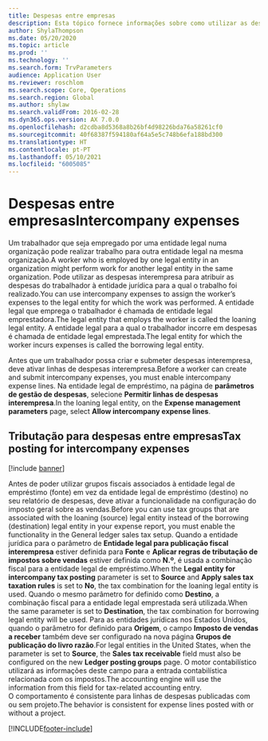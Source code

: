 ```yaml
---
title: Despesas entre empresas
description: Esta tópico fornece informações sobre como utilizar as despesas interempresa para atribuir as despesas de um trabalhador à entidade jurídica para a qual o trabalho foi realizado.
author: ShylaThompson
ms.date: 05/20/2020
ms.topic: article
ms.prod: ''
ms.technology: ''
ms.search.form: TrvParameters
audience: Application User
ms.reviewer: roschlom
ms.search.scope: Core, Operations
ms.search.region: Global
ms.author: shylaw
ms.search.validFrom: 2016-02-28
ms.dyn365.ops.version: AX 7.0.0
ms.openlocfilehash: d2cdba8d5368a8b26bf4d98226bda76a58261cf0
ms.sourcegitcommit: 40f68387f594180af64a5e5c748b6efa188bd300
ms.translationtype: HT
ms.contentlocale: pt-PT
ms.lasthandoff: 05/10/2021
ms.locfileid: "6005085"
---
```

# <a name="intercompany-expenses"></a><span data-ttu-id="b6e7e-103">Despesas entre empresas</span><span class="sxs-lookup"><span data-stu-id="b6e7e-103">Intercompany expenses</span></span>

<span data-ttu-id="b6e7e-104">Um trabalhador que seja empregado por uma entidade legal numa organização pode realizar trabalho para outra entidade legal na mesma organização.</span><span class="sxs-lookup"><span data-stu-id="b6e7e-104">A worker who is employed by one legal entity in an organization might perform work for another legal entity in the same organization.</span></span> <span data-ttu-id="b6e7e-105">Pode utilizar as despesas interempresa para atribuir as despesas do trabalhador à entidade jurídica para a qual o trabalho foi realizado.</span><span class="sxs-lookup"><span data-stu-id="b6e7e-105">You can use intercompany expenses to assign the worker’s expenses to the legal entity for which the  work was performed.</span></span> <span data-ttu-id="b6e7e-106">A entidade legal que emprega o trabalhador é chamada de entidade legal emprestadora.</span><span class="sxs-lookup"><span data-stu-id="b6e7e-106">The legal entity that employs the worker is called the loaning legal entity.</span></span> <span data-ttu-id="b6e7e-107">A entidade legal para a qual o trabalhador incorre em despesas é chamada de entidade legal emprestada.</span><span class="sxs-lookup"><span data-stu-id="b6e7e-107">The legal entity for which the worker incurs expenses is called the borrowing legal entity.</span></span> 

<span data-ttu-id="b6e7e-108">Antes que um trabalhador possa criar e submeter despesas interempresa, deve ativar linhas de despesas interempresa.</span><span class="sxs-lookup"><span data-stu-id="b6e7e-108">Before a worker can create and submit intercompany expenses, you must enable intercompany expense lines.</span></span> <span data-ttu-id="b6e7e-109">Na entidade legal de empréstimo, na página de **parâmetros de gestão de despesas**, selecione **Permitir linhas de despesas interempresa**.</span><span class="sxs-lookup"><span data-stu-id="b6e7e-109">In the loaning legal entity, on the **Expense management parameters** page, select **Allow intercompany expense lines**.</span></span> 

## <a name="tax-posting-for-intercompany-expenses"></a><span data-ttu-id="b6e7e-110">Tributação para despesas entre empresas</span><span class="sxs-lookup"><span data-stu-id="b6e7e-110">Tax posting for intercompany expenses</span></span>

[!include [banner](../includes/banner.md)]

<span data-ttu-id="b6e7e-111">Antes de poder utilizar grupos fiscais associados à entidade legal de empréstimo (fonte) em vez da entidade legal de empréstimo (destino) no seu relatório de despesas, deve ativar a funcionalidade na configuração do imposto geral sobre as vendas.</span><span class="sxs-lookup"><span data-stu-id="b6e7e-111">Before you can use tax groups that are associated with the loaning (source) legal entity instead of the borrowing (destination) legal entity in your expense report, you must enable the functionality in the General ledger sales tax setup.</span></span> <span data-ttu-id="b6e7e-112">Quando a entidade jurídica para o parâmetro de **Entidade legal para publicação fiscal interempresa** estiver definida para **Fonte** e **Aplicar regras de tributação de impostos sobre vendas** estiver definida como **N.º**, é usada a combinação fiscal para a entidade legal de empréstimo.</span><span class="sxs-lookup"><span data-stu-id="b6e7e-112">When the **Legal entity for intercompany tax posting** parameter is set to **Source** and **Apply sales tax taxation rules** is set to **No**, the tax combination for the loaning legal entity is used.</span></span> <span data-ttu-id="b6e7e-113">Quando o mesmo parâmetro for definido como **Destino**, a combinação fiscal para a entidade legal emprestada será utilizada.</span><span class="sxs-lookup"><span data-stu-id="b6e7e-113">When the same parameter is set to **Destination**, the tax combination for borrowing legal entity will be used.</span></span> <span data-ttu-id="b6e7e-114">Para as entidades jurídicas nos Estados Unidos, quando o parâmetro for definido para **Origem**, o campo **Imposto de vendas a receber** também deve ser configurado na nova página **Grupos de publicação do livro razão**.</span><span class="sxs-lookup"><span data-stu-id="b6e7e-114">For legal entities in the United States, when the parameter is set to **Source**, the **Sales tax receivable** field must also be configured on the new **Ledger posting groups** page.</span></span> <span data-ttu-id="b6e7e-115">O motor contabilístico utilizará as informações deste campo para a entrada contabilística relacionada com os impostos.</span><span class="sxs-lookup"><span data-stu-id="b6e7e-115">The accounting engine will use the information from this field for tax-related accounting entry.</span></span>   
<span data-ttu-id="b6e7e-116">O comportamento é consistente para linhas de despesas publicadas com ou sem projeto.</span><span class="sxs-lookup"><span data-stu-id="b6e7e-116">The behavior is consistent for expense lines posted with or without a project.</span></span>  


[!INCLUDE[footer-include](../includes/footer-banner.md)]